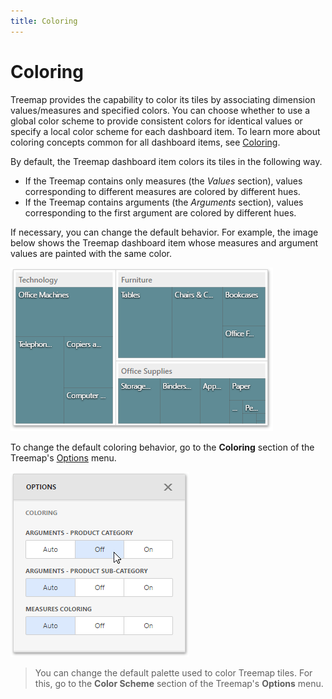 ```yaml
---
title: Coloring
---
```

# Coloring
Treemap provides the capability to color its tiles by associating dimension values/measures and specified colors. You can choose whether to use a global color scheme to provide consistent colors for identical values or specify a local color scheme for each dashboard item. To learn more about coloring concepts common for all dashboard items, see [Coloring](../../../../../dashboard-for-web/articles/web-dashboard-designer-mode/appearance-customization/coloring.md).

By default, the Treemap dashboard item colors its tiles in the following way.
* If the Treemap contains only measures (the _Values_ section), values corresponding to different measures are colored by different hues.
* If the Treemap contains arguments (the _Arguments_ section), values corresponding to the first argument are colored by different hues.

If necessary, you can change the default behavior. For example, the image below shows the Treemap dashboard item whose measures and argument values are painted with the same color.

![wdd-treemap-same-color](../../../../images/Img125995.png)

To change the default coloring behavior, go to the **Coloring** section of the Treemap's [Options](../../../../../dashboard-for-web/articles/web-dashboard-designer-mode/ui-elements/dashboard-item-menu.md) menu.

![wdd-treemap-coloring-options](../../../../images/Img125996.png)

> You can change the default palette used to color Treemap tiles. For this, go to the **Color Scheme** section of the Treemap's **Options** menu.